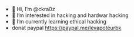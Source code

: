 - 👋 Hi, I’m @ckra0z
- 👀 I’m interested in hacking and hardwar hacking
- 🌱 I’m currently learning ethical hacking
- donat
paypal  https://paypal.me/levapoteurbk
<!---
ckra0z/ckra0z is a ✨ special ✨ repository because its `README.md` (this file) appears on your GitHub profile.
You can click the Preview link to take a look at your changes.
--->
